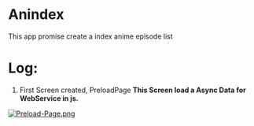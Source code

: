 # Anindex
This app promise create a index anime episode list

# Log:

1. First Screen created, PreloadPage
**This Screen load a Async Data for WebService in js.**

[![Preload-Page.png](https://i.postimg.cc/kXN2LmRb/Preload-Page.png)](https://postimg.cc/Wh3pJxnN)


